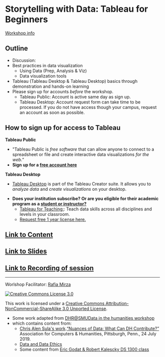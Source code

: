 # Storytelling with Data: Tableau for Beginners
[Workshop info](https://inside.twu.edu/campuses/read/storytelling-with-data-workshop-set)

## Outline
- Discussion:
- Best practices in data visualization
    - Using Data (Prep, Analysis & Viz)
    - Data visualization tools
- Tableau (Tableau Desktop & Tableau Desktop) basics through demonstration and hands-on learning 
- Please sign up for accounts *before* the workshop. 
    - Tableau Public: Account is active same day as sign up.
    - Tableau Desktop: Account request form can take time to be processed. If you do not have access though your campus, request an account as soon as possible.


## How to sign up for access to Tableau 

 **Tableau Public**
* "Tableau Public is *free software* that can allow anyone to connect to a spreadsheet or file and create interactive data visualizations *for the web."*
* **Sign up for a [free account here](https://public.tableau.com/en-us/s/)**

**Tableau Desktop**
* [Tableau Desktop](https://www.tableau.com/products/desktop) is part of the Tableau Creator suite. It allows you to *analyze data* and *create visualizations* on your desktop.
- **Does your institution subscribe? Or are you eligible for their academic program as a [student or instructor?](https://www.tableau.com/community/academic)**
    * [Tableau for Teaching:](https://www.tableau.com/academic/teaching): Teach data skills across all disciplines and levels in your classroom. 
    * [Request free 1 year license here.](https://www.tableau.com/academic/teaching#form)

## [Link to Content](https://github.com/librarianrafia/tableau/blob/main/sections/dataviz.md)
## [Link to Slides](https://github.com/librarianrafia/tableau/blob/main/sections/storydata.pdf)
## [Link to Recording of session](https://hdl.handle.net/11274/13594)


-----

Worlshop Facilitator: [Rafia Mirza](https://librarianrafia.github.io/about/)

[![Creative Commons License 3.0](https://licensebuttons.net/l/by-nc-sa/3.0/88x31.png)](https://creativecommons.org/licenses/by-nc-sa/3.0/)

This work is licensed under a <a rel="license" href="http://creativecommons.org/licenses/by-nc-sa/3.0/">Creative Commons Attribution-NonCommercial-ShareAlike 3.0 Unported License</a>.

* Some work adapted from [DHR@SMU](https://www.smu.edu/dhri)[Data in the humanities workshop](https://github.com/SouthernMethodistUniversity/data)
* which contains content from:
    * [Chris Alen Sula's work](http://chrisalensula.org/).[“Nuances of Data: What Can DH Contribute?”](https://docs.google.com/presentation/d/1JlKse8nv3KMTVi8QbwZPI1A6YUkXra1-ypltJRb9hZs/edit#slide=id.p) Association for Computers & Humanities, Pittsburgh, Penn., 24 July 2019.
    * [Data and Data Ethics](https://github.com/DHRI-Curriculum/data-literacies)
    * Some content from [Eric Godat & Robert Kalescky DS 1300 class](https://southernmethodistuniversity.github.io/ds_1300/book/00_introduction.html)
 


